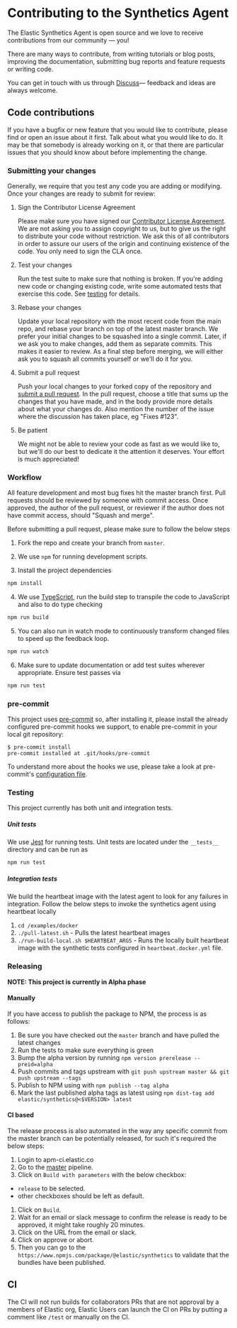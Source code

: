 # Contributing to the Synthetics Agent

The Elastic Synthetics Agent is open source and we love to receive contributions from our community — you!

There are many ways to contribute, from writing tutorials or blog posts,
improving the documentation, submitting bug reports and feature requests or
writing code.

You can get in touch with us through [Discuss](https://discuss.elastic.co/tags/c/observability/uptime/75/synthetics)—
feedback and ideas are always welcome.

## Code contributions

If you have a bugfix or new feature that you would like to contribute,
please find or open an issue about it first. Talk about what you would like to do.
It may be that somebody is already working on it,
or that there are particular issues that you should know about before implementing the change.

### Submitting your changes

Generally, we require that you test any code you are adding or modifying.
Once your changes are ready to submit for review:

1. Sign the Contributor License Agreement

   Please make sure you have signed our [Contributor License Agreement](https://www.elastic.co/contributor-agreement/).
   We are not asking you to assign copyright to us, but to give us the right to
   distribute your code without restriction. We ask this of all contributors in
   order to assure our users of the origin and continuing existence of the code.
   You only need to sign the CLA once.

2. Test your changes

   Run the test suite to make sure that nothing is broken. If you're adding new
   code or changing existing code, write some automated tests that exercise this
   code. See [testing](#testing) for details.

3. Rebase your changes

   Update your local repository with the most recent code from the main repo,
   and rebase your branch on top of the latest master branch. We prefer your
   initial changes to be squashed into a single commit. Later, if we ask you to
   make changes, add them as separate commits. This makes it easier to review.
   As a final step before merging, we will either ask you to squash all commits
   yourself or we'll do it for you.

4. Submit a pull request

   Push your local changes to your forked copy of the repository and [submit a
   pull request](https://help.github.com/articles/using-pull-requests). In the
   pull request, choose a title that sums up the changes that you have made,
   and in the body provide more details about what your changes do. Also mention
   the number of the issue where the discussion has taken place, eg "Fixes #123".

5. Be patient

   We might not be able to review your code as fast as we would like to,
   but we'll do our best to dedicate it the attention it deserves.
   Your effort is much appreciated!

### Workflow

All feature development and most bug fixes hit the master branch first.
Pull requests should be reviewed by someone with commit access. Once approved,
the author of the pull request, or reviewer if the author does not have commit
access, should "Squash and merge".

Before submitting a pull request, please make sure to follow the below steps

1. Fork the repo and create your branch from `master`.

2. We use `npm` for running development scripts.

3. Install the project dependencies

```sh
npm install
```

4. We use [TypeScript](https://www.typescriptlang.org/), run the build step to
   transpile the code to JavaScript and also to do type checking

```sh
npm run build
```

5. You can also run in watch mode to continuously transform changed files to
   speed up the feedback loop.

```sh
npm run watch
```

6. Make sure to update documentation or add test suites wherever appropriate.
   Ensure test passes via

```sh
npm run test
```

### pre-commit

This project uses [pre-commit](https://pre-commit.com/) so, after installing it, please install the already configured pre-commit hooks we support, to enable pre-commit in your local git repository:

```shell
$ pre-commit install
pre-commit installed at .git/hooks/pre-commit
```

To understand more about the hooks we use, please take a look at pre-commit's [configuration file](./.pre-commit-config.yml).

### Testing

This project currently has both unit and integration tests.

##### Unit tests

We use [Jest](https://github.com/facebook/jest) for running tests. Unit tests
are located under the `__tests__` directory and can be run as

```sh
npm run test
```

##### Integration tests

We build the heartbeat image with the latest agent to look for any failures in
integration. Follow the below steps to invoke the synthetics agent using
heartbeat locally

1. `cd /examples/docker`
2. `./pull-latest.sh` - Pulls the latest heartbeat images
3. `./run-build-local.sh $HEARTBEAT_ARGS` - Runs the locally built heartbeat image with the
   synthetic tests configured in `heartbeat.docker.yml` file.

### Releasing

**NOTE: This project is currently in Alpha phase**

#### Manually

If you have access to publish the package to NPM, the process is as follows:

1. Be sure you have checked out the `master` branch and have pulled the latest changes
1. Run the tests to make sure everything is green
1. Bump the alpha version by running `npm version prerelease --preid=alpha`
1. Push commits and tags upstream with `git push upstream master && git push upstream --tags`
1. Publish to NPM using with `npm publish --tag alpha`
1. Mark the last published alpha tags as latest using `npm dist-tag add elastic/synthetics@<$VERSION> latest`

#### CI based

The release process is also automated in the way any specific commit from the master branch can be potentially released, for such it's required the below steps:

1. Login to apm-ci.elastic.co
1. Go to the [master](https://apm-ci.elastic.co/job/apm-agent-rum/job/elastic-synthetics/job/master/) pipeline.
1. Click on `Build with parameters` with the below checkbox:
  * `release` to be selected.
  * other checkboxes should be left as default.
1. Click on `Build`.
1. Wait for an email or slack message to confirm the release is ready to be approved, it might take roughly 20 minutes.
1. Click on the URL from the email or slack.
1. Click on approve or abort.
1. Then you can go to the `https://www.npmjs.com/package/@elastic/synthetics` to validate that the bundles have been published.

## CI

The CI will not run builds for collaborators PRs that are not approval by a members of Elastic org,
Elastic Users can launch the CI on PRs by putting a comment like `/test` or manually on the CI.
